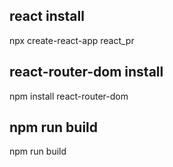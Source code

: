 ## react install
npx create-react-app react_pr

## react-router-dom install
npm install react-router-dom

## npm run build
npm run build
